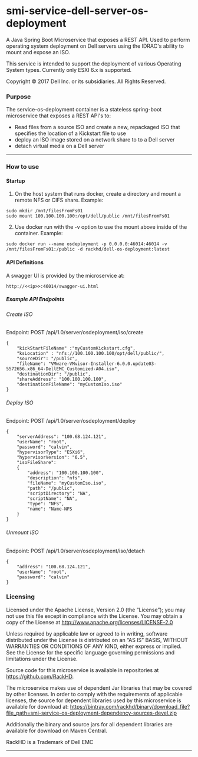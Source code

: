 # smi-service-dell-server-os-deployment
A Java Spring Boot Microservice that exposes a REST API. Used to perform operating system deployment on Dell servers using the IDRAC's ability to mount and expose an ISO.

This service is intended to support the deployment of various Operating System types.  Currently only ESXI 6.x is supported.

Copyright © 2017 Dell Inc. or its subsidiaries.  All Rights Reserved. 

### Purpose
The service-os-deployment container is a stateless spring-boot microservice that exposes a REST API's to:
- Read files from a source ISO and create a new, repackaged ISO that specifies the location of a Kickstart file to use
- deploy an ISO image stored on a network share to to a Dell server
- detach virtual media on a Dell server

---

### How to use

#### Startup

1) On the host system that runs docker, create a directory and mount a remote NFS or CIFS share. Example:
~~~
sudo mkdir /mnt/filesFromFs01
sudo mount 100.100.100.100:/opt/dell/public /mnt/filesFromFs01
~~~

2) Use docker run with the -v option to use the mount above inside of the container.  Example:
~~~
sudo docker run --name osdeployment -p 0.0.0.0:46014:46014 -v /mnt/filesFromFs01:/public -d rackhd/dell-os-deployment:latest
~~~

#### API Definitions

A swagger UI is provided by the microservice at:
~~~
http://<<ip>>:46014/swagger-ui.html
~~~ 

##### Example API Endpoints

###### Create ISO
Endpoint:  POST  /api/1.0/server/osdeployment/iso/create
~~~
{
	"kickStartFileName" :"myCustomKickstart.cfg",
	"ksLocation" : "nfs://100.100.100.100/opt/dell/public/",
	"sourceDir": "/public",
	"fileName": "VMware-VMvisor-Installer-6.0.0.update03-5572656.x86_64-DellEMC_Customized-A04.iso",
	"destinationDir": "/public",
	"shareAddress": "100.100.100.100",
	"destinationFileName": "myCustomIso.iso"
}

~~~

###### Deploy ISO
Endpoint: POST  /api/1.0/server/osdeployment/deploy
~~~
{
	"serverAddress": "100.68.124.121",
	"userName": "root", 
	"password": "calvin",
	"hypervisorType": "ESXi6",
	"hypervisorVersion": "6.5",
	"isoFileShare": 
	{
	    "address": "100.100.100.100",
	    "description": "nfs",
	    "fileName": "myCustomIso.iso",
	    "path": "/public",
	    "scriptDirectory": "NA",
	    "scriptName": "NA",
	    "type": "NFS",
	    "name": "Name-NFS
	}
}
~~~


###### Unmount ISO
Endpoint:  POST /api/1.0/server/osdeployment/iso/detach
~~~
{
	"address": "100.68.124.121",
	"userName": "root", 
	"password": "calvin"
}
~~~


### Licensing
Licensed under the Apache License, Version 2.0 (the “License”); you may not use this file except in compliance with the License. You may obtain a copy of the License at http://www.apache.org/licenses/LICENSE-2.0

Unless required by applicable law or agreed to in writing, software distributed under the License is distributed on an “AS IS” BASIS, WITHOUT WARRANTIES OR CONDITIONS OF ANY KIND, either express or implied. See the License for the specific language governing permissions and limitations under the License.

Source code for this microservice is available in repositories at https://github.com/RackHD.  

The microservice makes use of dependent Jar libraries that may be covered by other licenses. In order to comply with the requirements of applicable licenses, the source for dependent libraries used by this microservice is available for download at:  https://bintray.com/rackhd/binary/download_file?file_path=smi-service-os-deployment-dependency-sources-devel.zip

Additionally the binary and source jars for all dependent libraries are available for download on Maven Central.

RackHD is a Trademark of Dell EMC

---
